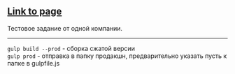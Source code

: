 ## [Link to page](https://poliakh.github.io/myportfolio/site/itcreative_test/)  
Тестовое задание от одной компании.

---
`gulp build --prod` - сборка сжатой версии   
`gulp prod` -  отправка в папку продакшн, предварительно указать пусть к папке в   gulpfile.js  
